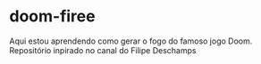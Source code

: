 # doom-firee
Aqui estou aprendendo como gerar o fogo do famoso jogo Doom. Repositório inpirado no canal do Filipe Deschamps 
